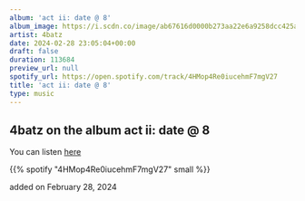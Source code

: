 ```yaml
---
album: 'act ii: date @ 8'
album_image: https://i.scdn.co/image/ab67616d0000b273aa22e6a9258dcc425a4a5019
artist: 4batz
date: 2024-02-28 23:05:04+00:00
draft: false
duration: 113684
preview_url: null
spotify_url: https://open.spotify.com/track/4HMop4Re0iucehmF7mgV27
title: 'act ii: date @ 8'
type: music
---
```



## 4batz on the album act ii: date @ 8

You can listen [here](https://open.spotify.com/track/4HMop4Re0iucehmF7mgV27)

{{% spotify "4HMop4Re0iucehmF7mgV27" small %}}

added on February 28, 2024